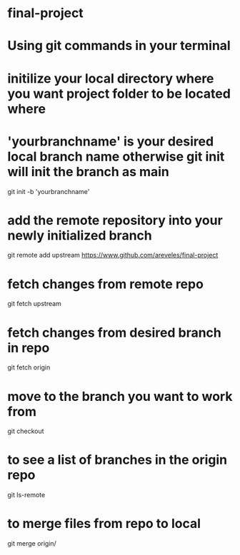 # final-project
# Using git commands in your terminal 
# initilize your local directory where you want project folder to be located where
# 'yourbranchname' is your desired local branch name otherwise git init will init the branch as main
git init -b 'yourbranchname'

# add the remote repository into your newly initialized branch
git remote add upstream https://www.github.com/areveles/final-project

# fetch changes from remote repo
git fetch upstream

# fetch changes from desired branch in repo
git fetch origin <branchname>

# move to the branch you want to work from
git checkout <branchname>

# to see a list of branches in the origin repo
git ls-remote

# to merge files from repo to local 
git merge origin/<branch-name>

